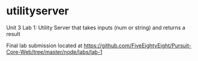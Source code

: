 # utilityserver
Unit 3 Lab 1: Utility Server that takes inputs (num or string) and returns a result


Final lab submission located at https://github.com/FiveEightyEight/Pursuit-Core-Web/tree/master/node/labs/lab-1 
